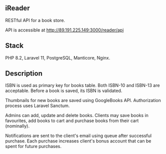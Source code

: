 ## iReader

RESTful API for a book store. 

API is accessible at http://89.191.225.149:3000/reader/api

## Stack

PHP 8.2, Laravel 11, PostgreSQL, Manticore, Nginx.

## Description

ISBN is used as primary key for books table. Both ISBN-10 and ISBN-13 are acceptable.
Before a book is saved, its ISBN is validated.

Thumbnails for new books are saved using GoogleBooks API.
Authorization process uses Laravel Sanctum.

Admins can add, update and delete books. Clients may save books in favourites, add 
books to cart and purchase books from their cart (nominally).

Notifications are sent to the client's email using queue after successful purchase.
Each purchase increases client's bonus account that can be spent for future purchases.
